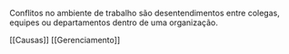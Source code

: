 Conflitos no ambiente de trabalho são desentendimentos entre colegas, equipes ou departamentos dentro de uma organização. 

[[Causas]]
[[Gerenciamento]]